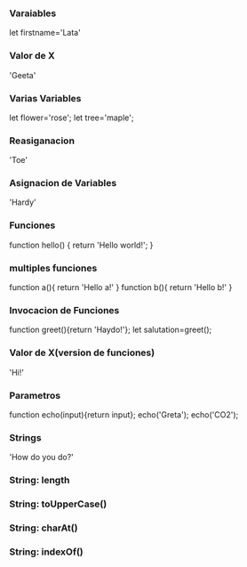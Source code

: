 <h3> Varaiables </h3>
let firstname='Lata'
<h3>Valor de X</h3>
'Geeta'
<h3> Varias Variables </h3>
let flower='rose';
let tree='maple';
<h3> Reasiganacion </h3>
'Toe'
<h3> Asignacion de Variables </h3>
'Hardy'
<h3> Funciones </h3>
function hello() {
return 'Hello world!';
}
<h3> multiples funciones </h3>
function a(){
return 'Hello a!'
}
function b(){
return 'Hello b!'
}

<h3>Invocacion de Funciones</h3>
function greet(){return 'Haydo!'};
let salutation=greet();

<h3> Valor de X(version de funciones) </h3>
'Hi!'
<h3> Parametros </h3>
function echo(input){return input};
echo('Greta');
echo('CO2');
<h3> Strings </h3>
'How do you do?'
<h3>String: length </h3>

<h3>String: toUpperCase() </h3>
<h3>String: charAt() </h3>
<h3>String: indexOf() </h3>
